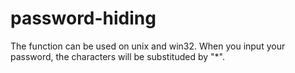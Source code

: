 # password-hiding

The function can be used on unix and win32. When you input your password, the characters will be substituded by "*".



